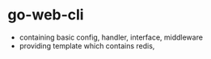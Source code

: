 # go-web-cli

- containing basic config, handler, interface, middleware
- providing template which contains redis,